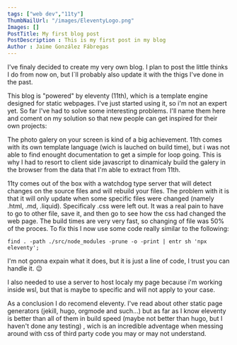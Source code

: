 ```yaml
---
tags: ["web dev","11ty"]
ThumbNailUrl: "/images/EleventyLogo.png"
Images: []
PostTitle: My first blog post
PostDescription : This is my first post in my blog
Author : Jaime González Fábregas
---
```


I've finaly decided to create my very own blog. I plan to post the little thinks I do from now on, but I`ll probably also update it with the thigs I've done in the past. 

This blog is "powered" by eleventy (11th), which is a template engine designed for static webpages. I've just started using it, so i'm not an expert yet. So far I've had to solve some interesting problems. I'll name them here and coment on my solution so that new people can get inspired for their own projects:

The photo galery on your screen is kind of a big achievement. 11th comes with its own template language (wich is lauched on build time), but i was not able to find enought documentation to get a simple for loop going. This is why I had to resort to client side javascript to dinamicaly build the galery in the browser from the data that I'm able to extract from 11th.

11ty comes out of the box with a watchdog type server that will detect changes on the source files and will rebuild your files. The problem with it is that it will only update when some specific files were changed (namely .html, .md, .liquid). Specificaly .css were left out. It was a real pain to have to go to other file, save it, and then go to see how the css had changed the web page. The build times are very very fast, so changing of file was 50% of the proces. To fix this I now use some code really similar to the following:

```
find . -path ./src/node_modules -prune -o -print | entr sh 'npx eleventy';
```
I'm not gonna expain what it does, but it is just a line of code, I trust you can handle it. 😉

I also needed to use a server to host localy my page because i'm working inside wsl, but that is maybe to specific and will not apply to your case.

As a conclusion I do recomend eleventy. I've read about other static page generators (jekill, hugo, orgmode and such...) but as far as I know eleventy is better than all of them in build speed (maybe not better than hugo, but I haven't done any testing) , wich is an incredible adventage when messing around with css of third party code you may or may not understand. 
